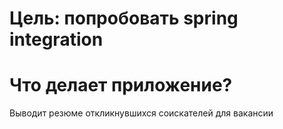 # Цель: попробовать spring integration

# Что делает приложение?
Выводит резюме откликнувшихся соискателей для вакансии
